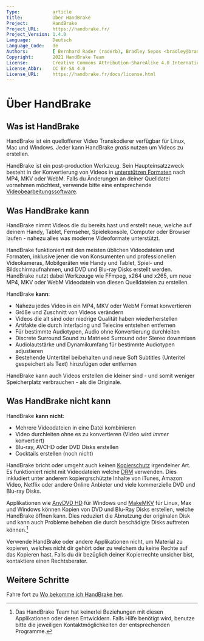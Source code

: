 ```yaml
---
Type:            article
Title:           Über HandBrake
Project:         HandBrake
Project_URL:     https://handbrake.fr/
Project_Version: 1.4.0
Language:        Deutsch
Language_Code:   de
Authors:         [ Bernhard Rader (raderb), Bradley Sepos <bradley@bradleysepos.com> (BradleyS) ]
Copyright:       2021 HandBrake Team
License:         Creative Commons Attribution-ShareAlike 4.0 International
License_Abbr:    CC BY-SA 4.0
License_URL:     https://handbrake.fr/docs/license.html
---
```


Über HandBrake
===============

## Was ist HandBrake

HandBrake ist ein quelloffener Video Transkodierer verfügbar für Linux, Mac und Windows. Jeder kann HandBrake *gratis* nutzen um Videos zu erstellen.

HandBrake ist ein post-production Werkzeug. Sein Haupteinsatzzweck besteht in der Konvertierung von Videos in [unterstützen Formaten](../technical/source-formats.html) nach MP4, MKV oder WebM. Falls du Änderungen an deiner Quelldatei vornehmen möchtest, verwende bitte eine entsprechende [Videobearbeitungssoftware](https://de.wikipedia.org/wiki/Videoschnittsoftware).

## Was HandBrake kann

HandBrake nimmt Videos die du bereits hast und erstellt neue, welche auf deinem Handy, Tablet, Fernseher, Spielekonsole, Computer oder Browser laufen - nahezu alles was moderne Videoformate unterstützt.

HandBrake funktioniert mit den meisten üblichen Videodateien und Formaten, inklusive jener die von Konsumenten und professionellen Videokameras, Mobilgeräten wie Handy und Tablet, Spiel- und Bildschirmaufnahmen, und DVD und Blu-ray Disks erstellt werden. HandBrake nutzt dabei Werkzeuge wie FFmpeg, x264 und x265, um neue MP4, MKV oder WebM Videodatein von diesen Quelldateien zu erstellen.

HandBrake **kann**:

- Nahezu jedes Video in ein MP4, MKV oder WebM Format konvertieren
- Größe und Zuschnitt von Videos verändern
- Videos die alt sind oder niedrige Qualität haben wiederherstellen
- Artifakte die durch Interlacing und Telecine entstehen entfernen
- Für bestimmte Audiotypen, Audio ohne Konvertierung durchleiten
- Discrete Surround Sound zu Matrixed Surround oder Stereo downmixen
- Audiolautstärke und Dynamikumfang für bestimmte Audiotypen adjustieren
- Bestehende Untertitel beibehalten und neue Soft Subtitles (Unteritel gespeichert als Text) hinzufügen oder entfernen

HandBrake kann auch Videos erstellen die kleiner sind - und somit weniger Speicherplatz verbrauchen - als die Originale.


## Was HandBrake nicht kann

HandBrake **kann nicht**:

- Mehrere Videodateien in eine Datei kombinieren
- Video durchleiten ohne es zu konvertieren (Video wird *immer* konvertiert)
- Blu-ray, AVCHD oder DVD Disks erstellen
- Cocktails erstellen (noch nicht)

HandBrake bricht oder umgeht auch keinen [Kopierschutz](https://de.wikipedia.org/wiki/Kopierschutz) irgendeiner Art. Es funktioniert nicht mit Videodateien welche [DRM](https://de.wikipedia.org/wiki/Digitale_Rechteverwaltung) verwenden. Dies inkludiert unter anderem kopiergrschützte Inhalte von iTunes, Amazon Video, Netflix oder andere Online Anbieter und viele kommerzielle DVD und Blu-ray Disks.

Applikationen wie [AnyDVD HD](https://de.wikipedia.org/wiki/AnyDVD) für Windows und [MakeMKV](http://www.makemkv.com) für Linux, Max und Windows können Kopien von DVD und Blu-Ray Disks erstellen, welche HandBrake öffnen kann. Dies reduziert die Abnutzung der originalen Disk und kann auch Probleme beheben die durch beschädigte Disks auftreten können.[^third-party-apps]

Verwende HandBrake oder andere Applikationen nicht, um Material zu kopieren, welches nicht dir gehört oder zu welchem du keine Rechte auf das Kopieren hast. Falls du dir bezüglich deiner Kopierrechte unsicher bist, kontaktiere einen Rechtsberater.

<!-- .continue -->

## Weitere Schritte

<!-- .success -->

Fahre fort zu [Wo bekomme ich HandBrake her](../get-handbrake/where-to-get-handbrake.html).

<!-- /.success -->

<!-- /.continue -->

[^third-party-apps]: Das HandBrake Team hat keinerlei Beziehungen mit diesen Applikationen oder deren Entwicklern. Falls Hilfe benötigt wird, benutze bitte die jeweiligen Kontaktmöglichkeiten der entsprechenden Programme.
